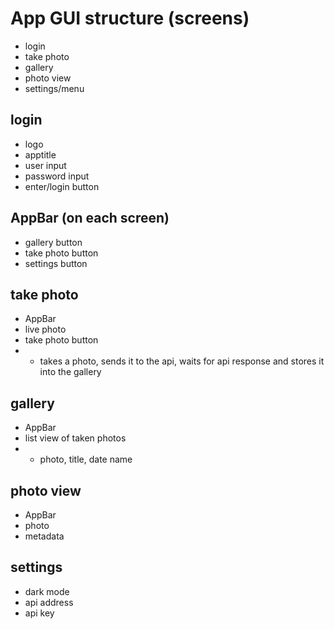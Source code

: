 # App GUI structure (screens)
- login
- take photo
- gallery
- photo view
- settings/menu

## login
- logo
- apptitle
- user input
- password input
- enter/login button

## AppBar (on each screen)
- gallery button
- take photo button
- settings button

## take photo
- AppBar
- live photo
- take photo button 
- - takes a photo, sends it to the api, waits for api response and stores it into the gallery

## gallery
- AppBar
- list view of taken photos
- - photo, title, date name

## photo view
- AppBar
- photo
- metadata

## settings
- dark mode
- api address
- api key
